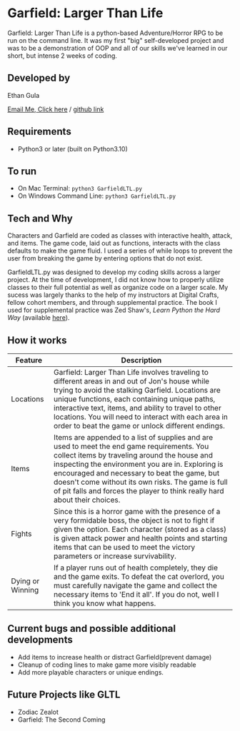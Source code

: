 # Garfield: Larger Than Life

Garfield: Larger Than Life is a python-based Adventure/Horror RPG to be run on the command line. It was my first "big" self-developed project and was to be a demonstration of OOP and all of our skills we've learned in our short, but intense 2 weeks of coding. 


## Developed by

Ethan Gula

[Email Me, Click here](Ethangula96@gmail.com) / [github link](https://github.com/Emgula96/DCBC/tree/main/On%20going%20projects/Games)


## Requirements

- Python3 or later (built on Python3.10)



## To run

- On Mac Terminal: `python3 GarfieldLTL.py`
- On Windows Command Line: `python3 GarfieldLTL.py`


## Tech and Why
Characters and Garfield are coded as classes with interactive health, attack, and items. The game code, laid out as functions, interacts with the class defaults to make the game fluid. I used a series of while loops to prevent the user from breaking the game by entering options that do not exist.

GarfieldLTL.py was designed to develop my coding skills across a larger project. At the time of development, I did not know how to properly utilize classes to their full potential as well as organize code on a larger scale. My sucess was largely thanks to the help of my instructors at Digital Crafts, fellow cohort members, and through supplemental practice. The book I used for supplemental practice was Zed Shaw's, *Learn Python the Hard Way* (available [here](https://www.amazon.com/Learn-Python-Hard-Way-Introduction/dp/0134692888/ref=sr_1_1keywords=python+the+hard+way&qid=1577465107&sr=8-1)).

## How it works

| Feature | Description |
| ----------- | ----------- |
| Locations | Garfield: Larger Than Life involves traveling to different areas in and out of Jon's house while trying to avoid the stalking Garfield. Locations are unique functions, each containing unique paths, interactive text, items,  and ability to travel to other locations. You will need to interact with each area in order to beat the game or unlock different endings. |
| Items | Items are appended to a list of supplies and are used to meet the end game requirements. You collect items by traveling around the house and inspecting the environment you are in. Exploring is encouraged and necessary to beat the game, but doesn't come without its own risks. The game is full of pit falls and forces the player to think really hard about their choices. |
| Fights | Since this is a horror game with the presence of a very formidable boss, the object is not to fight if given the option. Each character (stored as a class) is given attack power and health points and starting items that can be used to meet the victory parameters or increase survivability. |
| Dying or Winning | If a player runs out of health completely, they die and the game exits. To defeat the cat overlord, you must carefully navigate the game and collect the necessary items to 'End it all'. If you do not, well I think you know what happens. 

## Current bugs and possible additional developments
- Add items to increase health or distract Garfield(prevent damage)
- Cleanup of coding lines to make game more visibly readable
- Add more playable characters or unique endings.

## Future Projects like GLTL
- Zodiac Zealot
- Garfield: The Second Coming
